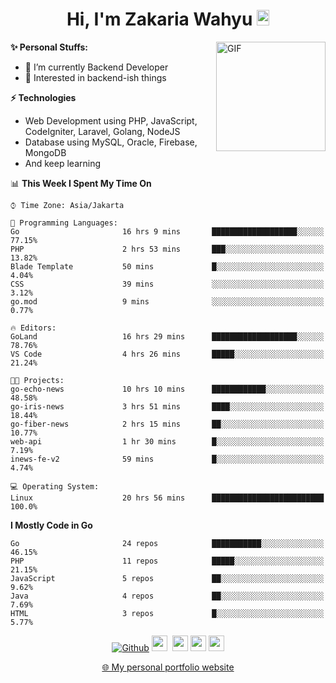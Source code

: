<h1 align="center">Hi, I'm Zakaria Wahyu <img src="https://github.com/TheDudeThatCode/TheDudeThatCode/blob/master/Assets/Hi.gif" width="20px" height="25px"></h1>

<img align="right" alt="GIF" height="175px" src="https://www.nayakapratama.co.id/wp-content/uploads/2019/07/Website-Maintenance.gif" />

**✨ Personal Stuffs:**
- 🔭 I’m currently Backend Developer
- 🌱 Interested in backend-ish things

**⚡ Technologies**
- Web Development using PHP, JavaScript, CodeIgniter, Laravel, Golang, NodeJS
- Database using MySQL, Oracle, Firebase, MongoDB
- And keep learning

<!--START_SECTION:waka-->
📊 **This Week I Spent My Time On** 

```text
⌚︎ Time Zone: Asia/Jakarta

💬 Programming Languages: 
Go                       16 hrs 9 mins       ███████████████████░░░░░░   77.15% 
PHP                      2 hrs 53 mins       ███░░░░░░░░░░░░░░░░░░░░░░   13.82% 
Blade Template           50 mins             █░░░░░░░░░░░░░░░░░░░░░░░░   4.04% 
CSS                      39 mins             ░░░░░░░░░░░░░░░░░░░░░░░░░   3.12% 
go.mod                   9 mins              ░░░░░░░░░░░░░░░░░░░░░░░░░   0.77%

🔥 Editors: 
GoLand                   16 hrs 29 mins      ███████████████████░░░░░░   78.76% 
VS Code                  4 hrs 26 mins       █████░░░░░░░░░░░░░░░░░░░░   21.24%

🐱‍💻 Projects: 
go-echo-news             10 hrs 10 mins      ████████████░░░░░░░░░░░░░   48.58% 
go-iris-news             3 hrs 51 mins       ████░░░░░░░░░░░░░░░░░░░░░   18.44% 
go-fiber-news            2 hrs 15 mins       ██░░░░░░░░░░░░░░░░░░░░░░░   10.77% 
web-api                  1 hr 30 mins        █░░░░░░░░░░░░░░░░░░░░░░░░   7.19% 
inews-fe-v2              59 mins             █░░░░░░░░░░░░░░░░░░░░░░░░   4.74%

💻 Operating System: 
Linux                    20 hrs 56 mins      █████████████████████████   100.0%

```

**I Mostly Code in Go** 

```text
Go                       24 repos            ███████████░░░░░░░░░░░░░░   46.15% 
PHP                      11 repos            █████░░░░░░░░░░░░░░░░░░░░   21.15% 
JavaScript               5 repos             ██░░░░░░░░░░░░░░░░░░░░░░░   9.62% 
Java                     4 repos             ██░░░░░░░░░░░░░░░░░░░░░░░   7.69% 
HTML                     3 repos             █░░░░░░░░░░░░░░░░░░░░░░░░   5.77%

```



<!--END_SECTION:waka-->

<p align="center">
<a href="https://github.com/zakariawahyu" target="_blank"><img alt="Github" src="https://img.shields.io/badge/GitHub-%2312100E.svg?&style=for-the-badge&logo=Github&logoColor=white" /></a>
<a href="https://www.twitter.com/_zakariawahyu"><img src="https://img.shields.io/badge/twitter-%231DA1F2.svg?&style=for-the-badge&logo=twitter&logoColor=white" height=25></a> 
<a href="https://www.linkedin.com/in/zakariawahyu"><img src="https://img.shields.io/badge/linkedin-%230077B5.svg?&style=for-the-badge&logo=linkedin&logoColor=white" height=25></a> 
<a href="https://www.instagram.com/_zakariawahyu"><img src="https://img.shields.io/badge/instagram-%23E4405F.svg?&style=for-the-badge&logo=instagram&logoColor=white" height=25></a>
<a href="https://medium.com/@zakariawahyu"><img src="https://img.shields.io/badge/Medium-12100E?style=for-the-badge&logo=medium&logoColor=white" height=25></a>
</p>
<p align="center"><a href="https://www.zakariawahyu.com" target="_blank">🌐 My personal portfolio website</a></p>
